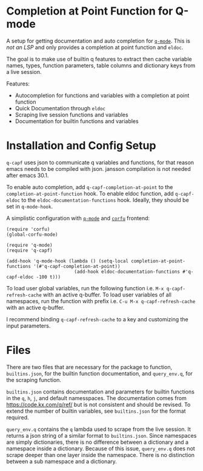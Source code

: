 # Completion at Point Function for Q-mode

A setup for getting documentation and auto completion for
[`q-mode`](https://github.com/psaris/q-mode).
This is *not an LSP* and only provides a completion at point function and `eldoc`.

The goal is to make use of builtin q features to
extract then cache variable names, types, function parameters,
table columns and dictionary keys from a live session.

Features:
- Autocompletion for functions and variables with a completion at point function
- Quick Documentation through `eldoc`
- Scraping live session functions and variables
- Documentation for builtin functions and variables

# Installation and Config Setup

`q-capf` uses json to communicate q variables and functions, for that reason emacs needs to be compiled with json.
jansson compilation is not needed after emacs 30.1.

To enable auto completion, add `q-capf-completion-at-point` to the `completion-at-point-function` hook.
To enable eldoc function, add `q-capf-eldoc` to the `eldoc-documentation-functions` hook.
Ideally, they should be set in `q-mode-hook`.

A simplistic configuration with [`q-mode`](https://github.com/psaris/q-mode) and [`corfu`](https://github.com/minad/corfu) frontend:

``` emacs-lisp
(require 'corfu)
(global-corfu-mode)

(require 'q-mode)
(require 'q-capf)

(add-hook 'q-mode-hook (lambda () (setq-local completion-at-point-functions '(#'q-capf-completion-at-point))
                         (add-hook eldoc-documentation-functions #'q-capf-eldoc -100 t)))
```

To load user global variables, run the following function i.e. `M-x q-capf-refresh-cache` with an active q-buffer.
To load user variables of all namespaces, run the function with prefix i.e. `C-u M-x q-capf-refresh-cache` with an active q-buffer.

I recommend binding `q-capf-refresh-cache` to a key and customizing the input parameters.

# Files

There are two files that are necessary for the package to function, `builtins.json`, for the builtin function documentation, and `query_env.q`,
for the scraping function.

`builtins.json` contains documentation and parameters for builtin functions in the `q`, `h`, `j`, and default namesspaces.
The documentation comes from https://code.kx.com/q/ref/ but is not consistent and should be revised.
To extend the number of builtin variables, see `builtins.json` for the format required.

`query_env.q` contains the `q` lambda used to scrape from the live session. It returns a json string of a similar format
to `builtins.json`. Since namespaces are simply dictionaries, there is no difference between a dictionary and a namespace inside a dictionary.
Because of this issue, `query_env.q` does not scrape deeper than one layer inside the namespace. There is no distinction between a sub namespace and
a dictionary.
